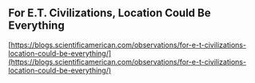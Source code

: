 ## For E.T. Civilizations, Location Could Be Everything
  
  [https://blogs.scientificamerican.com/observations/for-e-t-civilizations-location-could-be-everything/](https://blogs.scientificamerican.com/observations/for-e-t-civilizations-location-could-be-everything/)